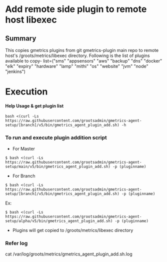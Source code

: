 # Add remote side plugin to remote host libexec

## Summary

This copies gmetrics plugins from git gmetrics-plugin main repo to remote host's /groots/metrics/libexec directory. Following is the list of plugins available to copy-
list=("sms" "appsensors" "aws" "backup" "dns" "docker" "elk" "expiry" "hardware" "lamp" "mithi" "os" "website" "jvm" "node" "jenkins")


# Execution 

#### Help Usage & get plugin list
```
bash <(curl -Ls https://raw.githubusercontent.com/grootsadmin/gmetrics-agent-setup/[branch]/v5/bin/gmetrics_agent_plugin_add.sh) -h 
```
### To run and execute plugin addition script
- For Master
```
$ bash <(curl -Ls https://raw.githubusercontent.com/grootsadmin/gmetrics-agent-setup/main/v5/bin/gmetrics_agent_plugin_add.sh) -p (pluginname)
```
- For Branch
```
$ bash <(curl -Ls https://raw.githubusercontent.com/grootsadmin/gmetrics-agent-setup/[branch]/v5/bin/gmetrics_agent_plugin_add.sh) -p (pluginname)
```
Ex:
```
$ bash <(curl -Ls https://raw.githubusercontent.com/grootsadmin/gmetrics-agent-setup/alpha/v5/bin/gmetrics_agent_plugin_add.sh) -p (pluginname)
```
- Plugins will get copied to /groots/metrics/libexec directory

### Refer log

cat /var/log/groots/metrics/gmetrics_agent_plugin_add.sh.log 
